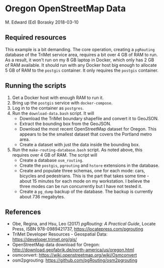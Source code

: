 Oregon OpenStreetMap Data
================
M. Edward (Ed) Borasky
2018-03-10

Required resources
------------------

This example is a bit demanding. The core operation, creating a `pgRouting` database of the TriMet service area, requires a bit over 4 GB of RAM to run. As a result, it won't run on my 8 GB laptop in Docker, which only has 2 GB of RAM available. It should run with any Docker host big enough to allocate 5 GB of RAM to the `postgis` container. It only requires the `postgis` container.

Running the scripts
-------------------

1.  Get a Docker host with enough RAM to run it.
2.  Bring up the `postgis` service with `docker-compose`.
3.  Log in to the container as `postgres`.
4.  Run the `download-data.bash` script. It will
    -   Download the TriMet boundary shapefile and convert it to GeoJSON.
    -   Extract the bounding box from the GeoJSON.
    -   Download the most recent OpenStreetMap dataset for Oregon. This appears to be the smallest dataset that covers the Portland metro area.
    -   Create a dataset with just the data inside the bounding box.
5.  Run the `make-routing-database.bash` script. As noted above, this requires over 4 GB of RAM. The script will
    -   Create a database `osm_routing`.
    -   Create the `postgis`, `pgrouting` and `hstore` extensions in the database.
    -   Create and populate three schemas, one for each mode: cars, bicycles and pedestrians. This is the part that takes some time - about 15 minutes for each mode on my workstation. I believe the three modes can be run concurrently but I have not tested it.
    -   Create a `pg_dump` backup of the database. The backup is currently about 736 megabytes.

References
----------

-   Obe, Regina, and Hsu, Leo (2017) *pgRouting: A Practical Guide*, Locate Press, ISBN 978-0989421737, <https://locatepress.com/pgrouting>
-   TriMet Developer Resources - Geospatial Data: <https://developer.trimet.org/gis/>
-   OpenStreetMap data download for Oregon: <http://download.geofabrik.de/north-america/us/oregon.html>
-   osmconvert: <https://wiki.openstreetmap.org/wiki/Osmconvert>
-   osm2pgrouting: <https://github.com/pgRouting/osm2pgrouting>
